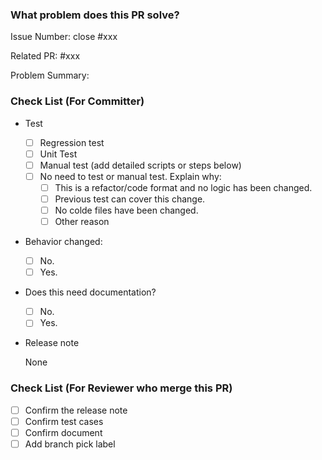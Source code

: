 ### What problem does this PR solve?
<!--
You need to clearly describe your PR in this part:

1. What problem was fixed (it's best to include specific error reporting information). How it was fixed.
2. Which behaviors were modified. What was the previous behavior, what is it now, why was it modified, and what possible impacts might there be.
3. What features were added. Why this function was added.
4. Which codes were refactored and why this part of the code was refactored.
5. Which functions were optimized and what is the difference before and after the optimization.

The description of the PR needs to enable reviewers to quickly and clearly understand the logic of the code modification.
-->

<!--
If there are related issues, please fill in the issue number.
- If you want the issue to be closed after the PR is merged, please use "close #12345". Otherwise, use "ref #12345"
-->
Issue Number: close #xxx

<!--
If this PR is followup a preivous PR, for example, fix the bug that introduced by a related PR,
link the PR here
-->
Related PR: #xxx

Problem Summary:

### Check List (For Committer)

- Test <!-- At least one of them must be included. -->

    - [ ] Regression test
    - [ ] Unit Test
    - [ ] Manual test (add detailed scripts or steps below)
    - [ ] No need to test or manual test. Explain why:
        - [ ] This is a refactor/code format and no logic has been changed.
        - [ ] Previous test can cover this change.
        - [ ] No colde files have been changed.
        - [ ] Other reason <!-- Add your reason?  -->

- Behavior changed:

    - [ ] No.
    - [ ] Yes. <!-- Explain the behavior change -->

- Does this need documentation?

    - [ ] No.
    - [ ] Yes. <!-- Add document PR link here. eg: https://github.com/apache/doris-website/pull/1214 -->

- Release note

    <!-- bugfix, feat, behavior changed need a release note -->
    <!-- Add one line release note for this PR. -->
    None

### Check List (For Reviewer who merge this PR)

- [ ] Confirm the release note
- [ ] Confirm test cases
- [ ] Confirm document
- [ ] Add branch pick label <!-- Add branch pick label that this PR should merge into -->
